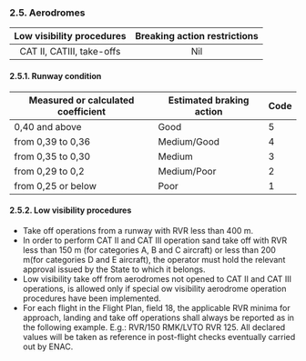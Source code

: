 ### 	2.5. Aerodromes

| Low visibility procedures | Breaking action restrictions |
| :-----------------------: | :--------------------------: |
| CAT II, CATIII, take-offs |             Nil              |

#### 2.5.1. Runway condition

| Measured or calculated coefficient | Estimated braking action | Code |
| ---------------------------------- | ------------------------ | ---- |
| 0,40 and above                     | Good                     | 5    |
| from 0,39 to 0,36                  | Medium/Good              | 4    |
| from 0,35 to 0,30                  | Medium                   | 3    |
| from 0,29 to 0,2                   | Medium/Poor              | 2    |
| from 0,25 or below                 | Poor                     | 1    |

#### 2.5.2. Low visibility procedures

- Take off operations from a runway with RVR less than 400 m.
- In order to perform CAT II and CAT III operation sand take off with RVR less than 150 m (for categories A, B and C aircraft) or less than 200 m(for categories D and E aircraft), the operator must hold the relevant approval  issued  by the State to which it belongs.
- Low visibility take off from aerodromes not opened to CAT II and CAT III operations, is allowed only if special ow visibility aerodrome operation procedures have been implemented.
- For each flight in the Flight Plan, field 18, the applicable RVR minima for approach, landing and take  off  operations shall always be reported as in the following example. E.g.: RVR/150 RMK/LVTO RVR 125. All  declared values will be taken as reference in post-flight checks eventually carried out by ENAC.